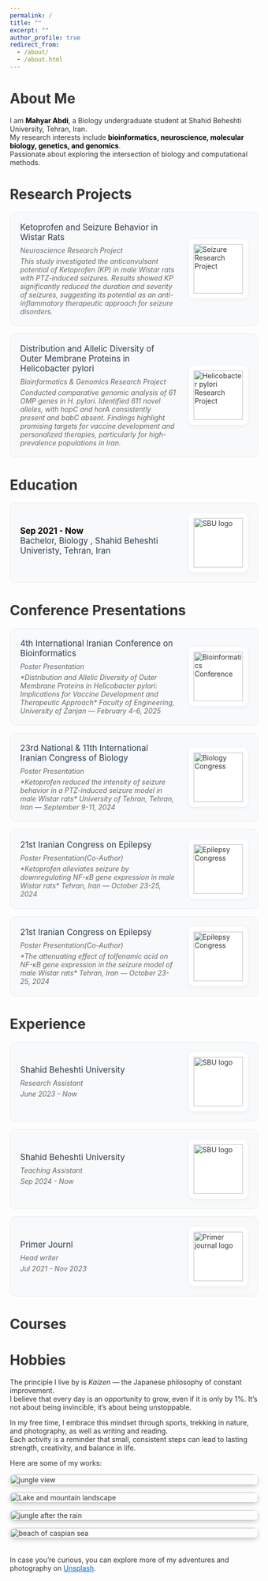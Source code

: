 ```yaml
---
permalink: /
title: ""
excerpt: ""
author_profile: true
redirect_from: 
  - /about/
  - /about.html
---
```


<style>
  dl {
    margin-bottom: 60px; /* 调整这个值以获得合适的间距 */
    clear: both;
  }

  /* 全局文本颜色 */
  body {
    color: #333; /* 主要文本颜色 */
    /* background-image: url('../images/bg.jpg'); 背景图片 */
    background-size: cover;
    background-position: center;
    background-attachment: fixed;
  }

  /* 链接颜色 */
  a {
    color: #0066cc; /* 链接颜色 */
  }

  /* 作者名字颜色 */
  strong {
    color: #000; /* 作者名字颜色 */
  }

  /* 年份标题颜色 */
  .year-title {
    color: #666;
  }

  /* 会议标签样式 */
  .conference-label {
    position: absolute;
    top: 10px;
    left: -5px;
    background-color: #2c3e50;  /* 深蓝色背景 */
    color: white;  /* 白色文字 */
    padding: 6px 12px;
    border-radius: 6px;
    font-size: 0.95em;
    font-weight: 600;
    letter-spacing: 0.5px;
    box-shadow: 0 2px 4px rgba(0, 0, 0, 0.2);
    z-index: 1;
    font-family: -apple-system, BlinkMacSystemFont, "Segoe UI", Roboto, "Helvetica Neue", Arial, sans-serif;
    font-style: italic;  /* 添加斜体 */
  }

  /* 鼠标悬停效果 */
  .conference-label:hover {
    background-color: #34495e;  /* 悬停时稍微变亮 */
    transition: background-color 0.2s ease;
  }

  dl dt img {
    width: 100%; /* 在移动端默认占满宽度 */
    aspect-ratio: 2/1; /* 设置宽高比为2:1，即高度为宽度的一半 */
    object-fit: cover; /* 确保图片不会被裁剪 */
    display: block;
    margin: 10px 10px 10px 0px; /* 适当的间距 */
    
    /* 添加美化效果 */
    border-radius: 8px; /* 让图片有轻微的圆角 */
    border: 2px solid #ddd; /* 添加淡灰色的边框 */
    box-shadow: 3px 3px 10px rgba(0, 0, 0, 0.2); /* 添加轻微阴影 */
    padding: 5px; /* 给图片一些内边距，让它不贴着边框 */
    background-color: #fff; /* 设置背景色，让图片更加干净 */
  }

  /* 在桌面端（宽度大于768px）时固定宽度 */
  @media screen and (min-width: 768px) {
    dl dt img {
      width: 350px;
    }
  }

  dl dt {
    position: relative;
  }

  hr {
    border: 1px solid #ebebeb; /* 调整分隔线的颜色和样式 */
    /* margin: 10px;  */
    clear: both; 
  }

  dl dd {
  margin-top: 5px; 
  margin-bottom: 5px;
}

  dl dd strong {
  font-weight: bold;
  color: black;
  }

  .co-first {
    color: red;
  }

  .down {
    transform: rotate(180deg);
  }

  /* 教育和工作经历卡片样式 */
  .experience-card, .education-card {
    display: flex;
    align-items: center;
    gap: 25px;
    margin-bottom: 15px;
    padding: 20px;
    background: #f8f9fa;
    border-radius: 12px;
    transition: all 0.3s ease;
    border: 1px solid #e9ecef;
  }

  .experience-card:hover, .education-card:hover {
    transform: translateY(-3px);
    box-shadow: 0 4px 15px rgba(0, 0, 0, 0.1);
    border-color: #dee2e6;
  }

  .experience-info, .education-info {
    flex: 1;
  }

  .experience-logo, .education-logo {
    flex-shrink: 0;
    width: 100px;
    height: 100px;
    display: flex;
    align-items: center;
    justify-content: center;
    background: white;
    border-radius: 10px;
    padding: 10px;
    box-shadow: 0 2px 8px rgba(0, 0, 0, 0.05);
  }

  .experience-logo img, .education-logo img {
    width: 100%;
    height: 100%;
    object-fit: contain;
  }

  .experience-title, .education-title {
    font-size: 1.2em;
    margin-bottom: 8px;
    color: #2c3e50;
  }

  .experience-title a, .education-title a {
    color: #2c3e50;
    text-decoration: none;
    transition: color 0.3s ease;
  }

  .experience-title a:hover, .education-title a:hover {
    color: #3498db;
  }

  .experience-role, .education-role {
    color: #666;
    font-style: italic;
    margin-bottom: 5px;
  }

  .experience-topics, .education-topics {
    color: #666;
    font-style: italic;
  }

  .section-title {
    font-size: 1.8em;
    color: #2c3e50;
    margin: 40px 0 20px;
    padding-bottom: 10px;
    border-bottom: 2px solid #ecf0f1;
  }

  /* 奖学金和荣誉部分样式 */
  .honors-list {
    list-style: none;
    padding: 0;
  }

  .honors-list li {
    margin-bottom: 15px;
    padding: 15px 20px;
    background: #f8f9fa;
    border-radius: 8px;
    border-left: 4px solid #3498db;
    transition: transform 0.3s ease, box-shadow 0.3s ease;
  }

  .honors-list li:hover {
    transform: translateX(5px);
    box-shadow: 0 2px 8px rgba(0, 0, 0, 0.1);
  }

  .honors-list li strong {
    color: #2c3e50;
  }

  .honors-list li a {
    color: #3498db;
    text-decoration: none;
    transition: color 0.3s ease;
  }

  .honors-list li a:hover {
    color: #2980b9;
  }

  /* 服务部分样式 */
  .service-section {
    margin-bottom: 30px;
  }

  .service-section h3 {
    color: #2c3e50;
    font-size: 1.3em;
    margin: 25px 0 15px;
    padding-bottom: 8px;
    border-bottom: 2px solid #ecf0f1;
  }

  .service-list {
    list-style: none;
    padding: 0;
  }

  .service-list li {
    margin-bottom: 12px;
    padding: 12px 15px;
    background: #f8f9fa;
    border-radius: 6px;
    transition: transform 0.3s ease;
  }

  .service-list li:hover {
    transform: translateX(5px);
  }

  .service-list li a {
    color: #3498db;
    text-decoration: none;
    transition: color 0.3s ease;
  }

  .service-list li a:hover {
    color: #2980b9;
  }

.hobbies-gallery {
  display: grid;
  grid-template-columns: repeat(auto-fill, minmax(280px, 1fr));
  gap: 15px;
  margin-top: 15px;
}

.hobbies-gallery img {
  width: 100%;
  height: 100%;
  object-fit: cover;
  border-radius: 10px;
  box-shadow: 0 3px 8px rgba(0,0,0,0.2);
  transition: transform 0.3s ease, box-shadow 0.3s ease;
}

.hobbies-gallery img:hover {
  transform: scale(1.03);
  box-shadow: 0 6px 16px rgba(0,0,0,0.3);
}

/* Force horizontal images into one row */
.wide-row {
  grid-column: 1 / -1; /* span full width of grid */
  display: grid;
  grid-template-columns: 1fr 1fr;
  gap: 15px;
}


</style>

<!-- {% if site.google_scholar_stats_use_cdn %}
{% assign gsDataBaseUrl = "https://cdn.jsdelivr.net/gh/" | append: site.repository | append: "@" %}
{% else %}
{% assign gsDataBaseUrl = "https://raw.githubusercontent.com/" | append: site.repository | append: "/" %}
{% endif %}
{% assign url = gsDataBaseUrl | append: "google-scholar-stats/gs_data_shieldsio.json" %} -->

<span class='anchor' id='about-me'></span>


# About Me

I am **Mahyar Abdi**, a Biology undergraduate student at Shahid Beheshti University, Tehran, Iran.  
My research interests include **bioinformatics, neuroscience, molecular biology, genetics, and genomics**.  
Passionate about exploring the intersection of biology and computational methods.  


# Research Projects  

<div class="experience-card">
  <div class="experience-info">
    <div class="experience-title">
      Ketoprofen and Seizure Behavior in Wistar Rats
    </div>
    <div class="experience-role">Neuroscience Research Project</div>
    <div class="experience-topics">
      This study investigated the anticonvulsant potential of Ketoprofen (KP) in male Wistar rats 
      with PTZ-induced seizures. Results showed KP significantly reduced the duration and severity 
      of seizures, suggesting its potential as an anti-inflammatory therapeutic approach for seizure disorders.
    </div>
  </div>
  <div class="experience-logo">
    <img src="../images/seizure-project.jpg" alt="Seizure Research Project" />
  </div>
</div>

<div class="experience-card">
  <div class="experience-info">
    <div class="experience-title">
      Distribution and Allelic Diversity of Outer Membrane Proteins in Helicobacter pylori
    </div>
    <div class="experience-role">Bioinformatics & Genomics Research Project</div>
    <div class="experience-topics">
      Conducted comparative genomic analysis of 61 OMP genes in <i>H. pylori</i>. 
      Identified 611 novel alleles, with hopC and horA consistently present and babC absent. 
      Findings highlight promising targets for vaccine development and personalized therapies, 
      particularly for high-prevalence populations in Iran.
    </div>
  </div>
  <div class="experience-logo">
    <img src="../images/hpylori-project.jpg" alt="Helicobacter pylori Research Project" />
  </div>
</div>

# Education

<div class="education-card">
  <div class="education-info">
    <div class="education-title">
      <strong>Sep 2021 - Now</strong><br/>
      Bachelor, Biology , Shahid Beheshti Univeristy, Tehran, Iran
    </div>
  </div>
  <div class="education-logo">
    <img src="../images/Sbu-logo.png" alt="SBU logo" />
  </div>
</div>

# Conference Presentations  

<div class="experience-card">
  <div class="experience-info">
    <div class="experience-title">
      4th International Iranian Conference on Bioinformatics
    </div>
    <div class="experience-role">Poster Presentation</div>
    <div class="experience-topics">
      *Distribution and Allelic Diversity of Outer Membrane Proteins in Helicobacter pylori: Implications for Vaccine Development and Therapeutic Approach*  
      Faculty of Engineering, University of Zanjan — February 4-6, 2025
    </div>
  </div>
  <div class="experience-logo">
    <img src="../images/bioinformatics-conf.jpg" alt="Bioinformatics Conference" />
  </div>
</div>

<div class="experience-card">
  <div class="experience-info">
    <div class="experience-title">
      23rd National & 11th International Iranian Congress of Biology
    </div>
    <div class="experience-role">Poster Presentation </div>
    <div class="experience-topics">
      *Ketoprofen reduced the intensity of seizure behavior in a PTZ-induced seizure model in male Wistar rats*  
      University of Tehran, Tehran, Iran — September 9-11, 2024
    </div>
  </div>
  <div class="experience-logo">
    <img src="../images/biology-conf.jpg" alt="Biology Congress" />
  </div>
</div>

<div class="experience-card">
  <div class="experience-info">
    <div class="experience-title">
      21st Iranian Congress on Epilepsy
    </div>
    <div class="experience-role">Poster Presentation(Co-Author)</div>
    <div class="experience-topics">
      *Ketoprofen alleviates seizure by downregulating NF-κB gene expression in male Wistar rats*  
      Tehran, Iran — October 23-25, 2024
    </div>
  </div>
  <div class="experience-logo">
    <img src="../images/epilepsy-conff.jpg" alt="Epilepsy Congress" />
  </div>
</div>



<div class="experience-card">
  <div class="experience-info">
    <div class="experience-title">
      21st Iranian Congress on Epilepsy
    </div>
    <div class="experience-role">Poster Presentation(Co-Author)</div>
    <div class="experience-topics">
      *The attenuating effect of tolfenamic acid on NF-κB gene expression in the seizure model of male Wistar rats*  
      Tehran, Iran — October 23-25, 2024
    </div>
  </div>
  <div class="experience-logo">
    <img src="../images/epilepsy-conf.jpg" alt="Epilepsy Congress" />
  </div>
</div>



# Experience



<div class="experience-card">
  <div class="experience-info">
    <div class="experience-title">
      Shahid Beheshti University
    </div>
    <div class="experience-role"> Research Assistant </div>
    <div class="experience-topics">June 2023 - Now</div>
  </div>
  <div class="experience-logo">
    <img src="../images/Sbu-logo.png" alt="SBU logo" />
  </div>
</div>

<div class="experience-card">
  <div class="experience-info">
    <div class="experience-title">
      Shahid Beheshti University
    </div>
    <div class="experience-role">Teaching Assistant </div>
    <div class="experience-topics">Sep 2024 - Now</div>
  </div>
  <div class="experience-logo">
    <img src="../images/Sbu-logo.png" alt="SBU logo" />
  </div>
</div>

<div class="experience-card">
  <div class="experience-info">
    <div class="experience-title">
      Primer Journl
    </div>
    <div class="experience-role">Head writer</div>
    <div class="experience-topics">Jul 2021 - Nov 2023</div>
  </div>
  <div class="experience-logo">
    <img src="../images/primer-logo.jpg" alt="Primer journal logo" />
  </div>
</div>




# Courses






# Hobbies

The principle I live by is *Kaizen* — the Japanese philosophy of constant improvement.  
I believe that every day is an opportunity to grow, even if it is only by 1%. It’s not about being invincible, it’s about being unstoppable.  

In my free time, I embrace this mindset through sports, trekking in nature, and photography, as well as writing and reading.  
Each activity is a reminder that small, consistent steps can lead to lasting strength, creativity, and balance in life.  

Here are some of my works:
<div class="hobbies-gallery">
  <img src="images/mahyar-abdi-north-jungle.jpg" alt="jungle view">
  <img src="images/mahyar-abdi-lake-iran.jpg" alt="Lake and mountain landscape">
  <img src="images/mahyar-abdi-jungle-after-rain.jpg" alt="jungle after the rain">
  <img src="images/mahyar-abdi-caspiansea.jpg" alt="beach of caspian sea">

<p style="margin-top:20px;">
  In case you’re curious, you can explore more of my adventures and photography on 
  <a href="https://unsplash.com/@mahyar789  " target="_blank">Unsplash</a>.
</p>





<!-- <script type="text/javascript" id="mmvst_globe" src="//mapmyvisitors.com/globe.js?d=HVZ1dytXl71ZnJux6Lqi9u_XgGZap1uRgqVjt2_TcTc"></script> -->

<br>
<br>
<br>
<br>
